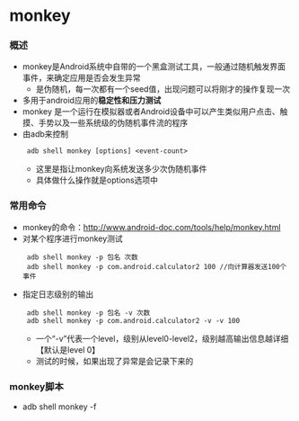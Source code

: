 # monkey
### 概述
* monkey是Android系统中自带的一个黑盒测试工具，一般通过随机触发界面事件，来确定应用是否会发生异常
  * 是伪随机，每一次都有一个seed值，出现问题可以将刚才的操作复现一次
* 多用于android应用的**稳定性和压力测试**
* monkey 是一个运行在模拟器或者Android设备中可以产生类似用户点击、触摸、手势以及一些系统级的伪随机事件流的程序
* 由adb来控制
  ```
   adb shell monkey [options] <event-count>
  ```
  * <event-count> 这里是指让monkey向系统发送多少次伪随机事件
  * 具体做什么操作就是options选项中

  
### 常用命令
* monkey的命令：http://www.android-doc.com/tools/help/monkey.html  
* 对某个程序进行monkey测试
  ```
   adb shell monkey -p 包名 次数
   adb shell monkey -p com.android.calculator2 100 //向计算器发送100个事件
  ```
* 指定日志级别的输出
  ```
   adb shell monkey -p 包名 -v 次数
   adb shell monkey -p com.android.calculator2 -v -v 100
  ```
  * 一个“-v”代表一个level，级别从level0-level2，级别越高输出信息越详细【默认是level 0】
  * 测试的时候，如果出现了异常是会记录下来的 
### monkey脚本
* adb shell monkey -f <script> 1
* -f 参数官方文档没有写明
  ```
   -f:后接测试脚本名，表示要使用monkey运行指定的monkey脚本，
    如：$ adb shell monkey -f /mnt/sdcard/test01 3
    注：这里的3是指循环次数，不是事件数
    如果希望重复执行之前的随机操作，需要加-s命令，可指定随机数生成器seed值
  ```
* 脚本主要命令
  1. DispatchPointer 按击事件，相当于将手指按在某个点上
  2. DispatchPress \[keycode\] 发送一个按键的值
  3. LaunchActivity(包名,activity包名) 启动应用的命令
  4. UserWait 让脚本的执行等待
  5. RotateScreen 翻转屏幕
  6. Tap 单机事件
  
* demo
  1. 编写脚本，保存为script后缀名
      ```
        # monkey.script
        # 96+7等操作并反转屏幕
        type=raw events
        count=10
        speed=1.0
        start data >>
        # 启动计算器
        LauchActivity(com.android.calculator2,com.android.calculator2.Calculator) 
        # 点击按键9
        DispatchPointer(0,0,0,400,500,0,0,0,0,0,0,0)
        # 弹起操作
        DispatchPointer(0,0,1,400,500,0,0,0,0,0,0,0)
        # 等待1500毫秒
        UserWait(1500)
        # 按键6
        DispatchPress(KEYCODE_6)
        UserWait(1500)
        # 加号
        DispatchPress(KEYCODE_PLUS)
        # 数字7，使用Tap命令(x,y,duration)
        Tap(100,500,50)
        # 等于号
        DispatchPress(KEYCODE_EQUALS)
        UserWait(1500)
        # 翻转角度(角度【0：0度,1：90度,2：180度,3：270度】,是否保留)
        RotateScreen(2,1)
      ```
  2. 上传脚本至设备上面
     * 在存放脚本的文件夹运行cmd
     ```
      adb push monkey.script /data/temp/monkey.script
     ```
  3. 运行脚本
     ```
      adb shell monkey -f /data/temp/monkey.script 1
     ```
     * 脚本运行后，可能不是我们想要的，原因在与不同的模拟器，屏幕大小不一样，所以通过上面x,y坐标来定位可能得到不想要的值
  
  
  
   